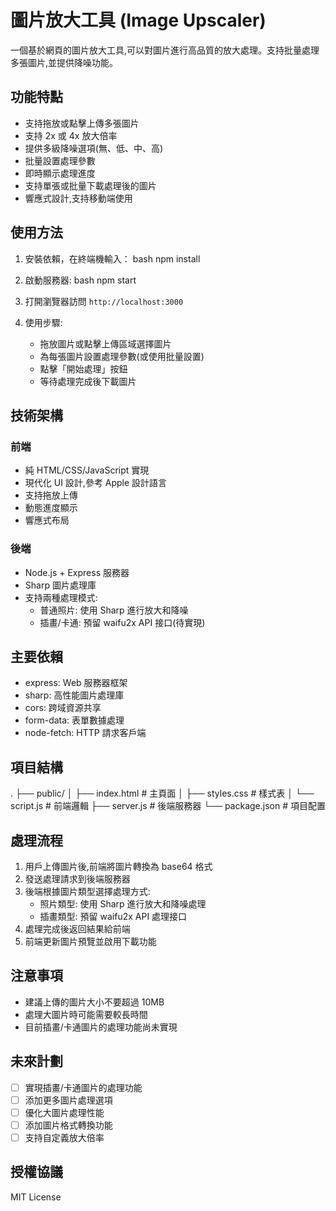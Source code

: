 # 圖片放大工具 (Image Upscaler)

一個基於網頁的圖片放大工具,可以對圖片進行高品質的放大處理。支持批量處理多張圖片,並提供降噪功能。

## 功能特點

- 支持拖放或點擊上傳多張圖片
- 支持 2x 或 4x 放大倍率
- 提供多級降噪選項(無、低、中、高)
- 批量設置處理參數
- 即時顯示處理進度
- 支持單張或批量下載處理後的圖片
- 響應式設計,支持移動端使用

## 使用方法

1. 安裝依賴，在終端機輸入：
bash
npm install
2. 啟動服務器:
bash
npm start
3. 打開瀏覽器訪問 `http://localhost:3000`

4. 使用步驟:
   - 拖放圖片或點擊上傳區域選擇圖片
   - 為每張圖片設置處理參數(或使用批量設置)
   - 點擊「開始處理」按鈕
   - 等待處理完成後下載圖片

## 技術架構

### 前端
- 純 HTML/CSS/JavaScript 實現
- 現代化 UI 設計,參考 Apple 設計語言
- 支持拖放上傳
- 動態進度顯示
- 響應式布局

### 後端
- Node.js + Express 服務器
- Sharp 圖片處理庫
- 支持兩種處理模式:
  - 普通照片: 使用 Sharp 進行放大和降噪
  - 插畫/卡通: 預留 waifu2x API 接口(待實現)

## 主要依賴

- express: Web 服務器框架
- sharp: 高性能圖片處理庫
- cors: 跨域資源共享
- form-data: 表單數據處理
- node-fetch: HTTP 請求客戶端

## 項目結構

.
├── public/
│ ├── index.html # 主頁面
│ ├── styles.css # 樣式表
│ └── script.js # 前端邏輯
├── server.js # 後端服務器
└── package.json # 項目配置

## 處理流程

1. 用戶上傳圖片後,前端將圖片轉換為 base64 格式
2. 發送處理請求到後端服務器
3. 後端根據圖片類型選擇處理方式:
   - 照片類型: 使用 Sharp 進行放大和降噪處理
   - 插畫類型: 預留 waifu2x API 處理接口
4. 處理完成後返回結果給前端
5. 前端更新圖片預覽並啟用下載功能

## 注意事項

- 建議上傳的圖片大小不要超過 10MB
- 處理大圖片時可能需要較長時間
- 目前插畫/卡通圖片的處理功能尚未實現

## 未來計劃

- [ ] 實現插畫/卡通圖片的處理功能
- [ ] 添加更多圖片處理選項
- [ ] 優化大圖片處理性能
- [ ] 添加圖片格式轉換功能
- [ ] 支持自定義放大倍率

## 授權協議

MIT License